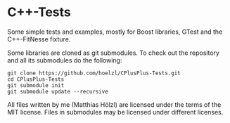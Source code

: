 C++-Tests
=========

Some simple tests and examples, mostly for Boost libraries, GTest and the
C++-FitNesse fixture.

Some libraries are cloned as git submodules. To check out the repository and
all its submodules do the following:

    git clone https://github.com/hoelzl/CPlusPlus-Tests.git
    cd CPlusPlus-Tests
    git submodule init
    git submodule update --recursive

All files written by me (Matthias Hölzl) are licensed under the terms of the MIT
license. Files in submodules may be licensed under different licenses.

